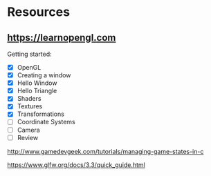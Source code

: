 # Resources

## https://learnopengl.com

Getting started:
- [x] OpenGL
- [x] Creating a window
- [x] Hello Window
- [x] Hello Triangle
- [x] Shaders
- [x] Textures
- [x] Transformations
- [ ] Coordinate Systems
- [ ] Camera
- [ ] Review

http://www.gamedevgeek.com/tutorials/managing-game-states-in-c

https://www.glfw.org/docs/3.3/quick_guide.html
